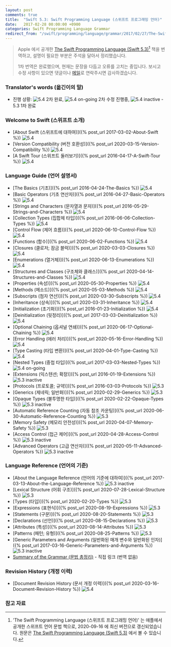 ```yaml
---
layout: post
comments: true
title:  "Swift 5.3: Swift Programming Language (스위프트 프로그래밍 언어)"
date:   2017-02-28 00:00:00 +0900
categories: Swift Programming Language Grammar
redirect_from: "/swift/programming/language/grammar/2017/02/27/The-Swift-Programming-Language.html"
---
```


> Apple 에서 공개한 [The Swift Programming Language (Swift 5.3)](https://docs.swift.org/swift-book/)[^Swift] 책을 번역하고, 설명이 필요한 부분은 주석을 달아서 정리했습니다.
>
> 1차 번역은 완료했으며, 현재는 문장을 다듬고 오류를 고치는 중입니다. 보시고 수정 사항이 있으면 댓글이나 <a href="mailto:{{ site.email }}">메일</a>로 연락주시면 감사하겠습니다.

### Translator's words (옮긴이의 말)

* 진행 상황: ![5.4](https://img.shields.io/badge/-%205.4-success) 2차 완료, ![5.4 on-going](https://img.shields.io/badge/-%205.4-yellow) 2차 수정 진행중, ![5.4 inactive](https://img.shields.io/badge/-%205.4-inactive) - 5.3 1차 완료

### Welcome to Swift (스위프트 소개)

* [About Swift (스위프트에 대하여)]({% post_url 2017-03-02-About-Swift %}) ![5.4](https://img.shields.io/badge/-%205.4-success)
* [Version Compatibility (버전 호환성)]({% post_url 2020-03-15-Version-Compatibility %}) ![5.4](https://img.shields.io/badge/-%205.4-success)
* [A Swift Tour (스위프트 둘러보기)]({% post_url 2016-04-17-A-Swift-Tour %}) ![5.4](https://img.shields.io/badge/-%205.4-success)

### Language Guide (언어 설명서)

* [The Basics (기초)]({% post_url 2016-04-24-The-Basics %}) ![5.4](https://img.shields.io/badge/-%205.4-success)
* [Basic Operators (기초 연산자)]({% post_url 2016-04-27-Basic-Operators %}) ![5.4](https://img.shields.io/badge/-%205.4-success)
* [Strings and Characters (문자열과 문자)]({% post_url 2016-05-29-Strings-and-Characters %}) ![5.4](https://img.shields.io/badge/-%205.4-success)
* [Collection Types (집합체 타입)]({% post_url 2016-06-06-Collection-Types %}) ![5.4](https://img.shields.io/badge/-%205.4-success)
* [Control Flow (제어 흐름)]({% post_url 2020-06-10-Control-Flow %}) ![5.4](https://img.shields.io/badge/-%205.4-success)
* [Functions (함수)]({% post_url 2020-06-02-Functions %}) ![5.4](https://img.shields.io/badge/-%205.4-success)
* [Closures (클로저; 잠금 블럭)]({% post_url 2020-03-03-Closures %}) ![5.4](https://img.shields.io/badge/-%205.4-success)
* [Enumerations (열거체)]({% post_url 2020-06-13-Enumerations %}) ![5.4](https://img.shields.io/badge/-%205.4-success)
* [Structures and Classes (구조체와 클래스)]({% post_url 2020-04-14-Structures-and-Classes %}) ![5.4](https://img.shields.io/badge/-%205.4-success)
* [Properties (속성)]({% post_url 2020-05-30-Properties %}) ![5.4](https://img.shields.io/badge/-%205.4-success)
* [Methods (메소드)]({% post_url 2020-05-03-Methods %}) ![5.4](https://img.shields.io/badge/-%205.4-success)
* [Subscripts (첨자 연산)]({% post_url 2020-03-30-Subscripts %}) ![5.4](https://img.shields.io/badge/-%205.4-success)
* [Inheritance (상속)]({% post_url 2020-03-31-Inheritance %}) ![5.4](https://img.shields.io/badge/-%205.4-success)
* [Initialization (초기화)]({% post_url 2016-01-23-Initialization %}) ![5.4](https://img.shields.io/badge/-%205.4-success)
* [Deinitialization (뒷정리)]({% post_url 2017-03-03-Deinitialization %}) ![5.4](https://img.shields.io/badge/-%205.4-success)
* [Optional Chaining (옵셔널 연쇄)]({% post_url 2020-06-17-Optional-Chaining %}) ![5.4](https://img.shields.io/badge/-%205.4-success)
* [Error Handling (에러 처리)]({% post_url 2020-05-16-Error-Handling %}) ![5.4](https://img.shields.io/badge/-%205.4-success)
* [Type Casting (타입 변환)]({% post_url 2020-04-01-Type-Casting %}) ![5.4](https://img.shields.io/badge/-%205.4-success)
* [Nested Types (중첩 타입)]({% post_url 2017-03-03-Nested-Types %}) ![5.4 on-going](https://img.shields.io/badge/-%205.4-yellow)
* [Extensions (익스텐션; 확장)]({% post_url 2016-01-19-Extensions %}) ![5.3 inactive](https://img.shields.io/badge/-%205.3-inactive)
* [Protocols (프로토콜; 규약)]({% post_url 2016-03-03-Protocols %}) ![5.3](https://img.shields.io/badge/-%205.3-success)
* [Generics (제네릭; 일반화)]({% post_url 2020-02-29-Generics %}) ![5.3](https://img.shields.io/badge/-%205.3-success)
* [Opaque Types (불투명한 타입)]({% post_url 2020-02-22-Opaque-Types %}) ![5.3 inactive](https://img.shields.io/badge/-%205.3-inactive)
* [Automatic Reference Counting (자동 참조 카운팅)]({% post_url 2020-06-30-Automatic-Reference-Counting %}) ![5.3](https://img.shields.io/badge/-%205.3-success)
* [Memory Safety (메모리 안전성)]({% post_url 2020-04-07-Memory-Safety %}) ![5.3](https://img.shields.io/badge/-%205.3-success)
* [Access Control (접근 제어)]({% post_url 2020-04-28-Access-Control %}) ![5.3 inactive](https://img.shields.io/badge/-%205.3-inactive)
* [Advanced Operators (고급 연산자)]({% post_url 2020-05-11-Advanced-Operators %}) ![5.3 inactive](https://img.shields.io/badge/-%205.3-inactive)

### Language Reference (언어의 기준)

* [About the Language Reference (언어의 기준에 대하여)]({% post_url 2017-03-13-About-the-Language-Reference %}) ![5.3 inactive](https://img.shields.io/badge/-%205.3-inactive)
* [Lexical Structure (어휘 구조)]({% post_url 2020-07-28-Lexical-Structure %}) ![5.3](https://img.shields.io/badge/-%205.3-success)
* [Types (타입)]({% post_url 2020-02-20-Types %}) ![5.3](https://img.shields.io/badge/-%205.3-success)
* [Expressions (표현식)]({% post_url 2020-08-19-Expressions %}) ![5.3](https://img.shields.io/badge/-%205.3-success)
* [Statements (구문)]({% post_url 2020-08-20-Statements %}) ![5.3](https://img.shields.io/badge/-%205.3-success)
* [Declarations (선언)]({% post_url 2020-08-15-Declarations %}) ![5.3](https://img.shields.io/badge/-%205.3-success)
* [Attributes (특성)]({% post_url 2020-08-14-Attributes %}) ![5.3](https://img.shields.io/badge/-%205.3-success)
* [Patterns (패턴; 유형)]({% post_url 2020-08-25-Patterns %}) ![5.3](https://img.shields.io/badge/-%205.3-success)
* [Generic Parameters and Arguments (일반화된 매개 변수와 일반화된 인자)]({% post_url 2017-03-16-Generic-Parameters-and-Arguments %}) ![5.3 inactive](https://img.shields.io/badge/-%205.3-inactive)
* [Summary of the Grammar (문법 총정리)](https://docs.swift.org/swift-book/ReferenceManual/zzSummaryOfTheGrammar.html#) - 직접 링크 (번역 없음)

### Revision History (개정 이력)

* [Document Revision History (문서 개정 이력)]({% post_url 2020-03-16-Document-Revision-History %})  ![5.4](https://img.shields.io/badge/-%205.3-yellow)

### 참고 자료

[^Swift]: 'The Swift Programming Language (스위프트 프로그래밍 언어)' 는 애플에서 공개한 스위프트 언어 문법 책으로, 2020-09-16 에 최신 버전으로 갱신되었습니다. 원문은 [The Swift Programming Language (Swift 5.3)](https://docs.swift.org/swift-book/) 에서 볼 수 있습니다.

